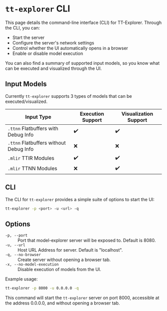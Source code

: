 # `tt-explorer` CLI

This page details the command-line interface (CLI) for TT-Explorer. Through the CLI, you can:
* Start the server
* Configure the server's network settings
* Control whether the UI automatically opens in a browser
* Enable or disable model execution

You can also find a summary of supported input models, so you know what can be executed and visualized through the UI.

## Input Models

Currently `tt-explorer` supports 3 types of models that can be executed/visualized.

| Input Type                             | Execution Support | Visualization Support |
| -------------------------------------- | ----------------- | --------------------- |
| `.ttnn` Flatbuffers with Debug Info    | ✔️                 | ✔️                     |
| `.ttnn` Flatbuffers without Debug Info | ❌                | ❌                    |
| `.mlir` TTIR Modules                   | ✔️                 | ✔️                     |
| `.mlir` TTNN Modules                   | ❌                | ✔️                     |

## CLI

The CLI for `tt-explorer` provides a simple suite of options to start the UI:

```bash
tt-explorer -p <port> -u <url> -q
```

## Options

<dl>
  <dt><code>-p, --port</code><dt>
  <dd>Port that model-explorer server will be exposed to. Default is 8080.</dd>

<dt><code>-u, --url</code></dt>
  <dd>Host URL Address for server. Default is "localhost".</dd>

<dt><code>-q, --no-browser</code></dt>
  <dd>Create server without opening a browser tab.</dd>

<dt><code>-x, --no-model-execution</code></dt>
  <dd>Disable execution of models from the UI.</dd>
</dl>

Example usage:

```bash
tt-explorer -p 8000 -u 0.0.0.0 -q
```

This command will start the `tt-explorer` server on port 8000, accessible at the address 0.0.0.0, and without opening a browser tab.
